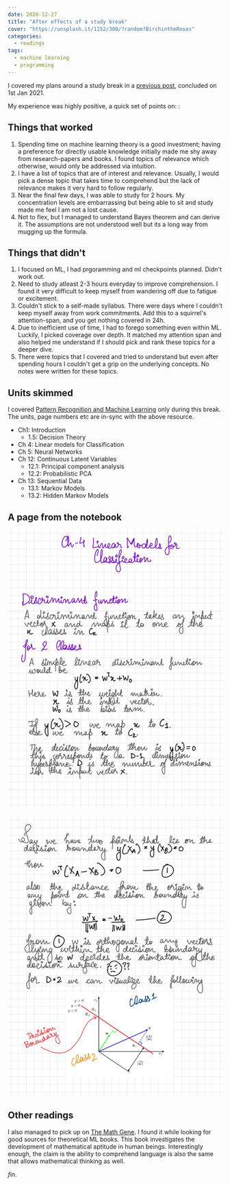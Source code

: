 ```yaml
---
date: 2020-12-27
title: "After effects of a study break"
cover: "https://unsplash.it/1152/300/?random?BirchintheRoses"
categories:
  - readings
tags:
  - machine learning
  - programming
---
```


I covered my plans around a study break in a [previous post](https://ltbringer.github.io/blog/study-breaks), concluded on 1st Jan 2021.

My experience was highly positive, a quick set of points on: :

## Things that worked

1. Spending time on machine learning theory is a good investment; having a preference for directly usable knowledge initially made me shy away from research-papers and books. I found topics of relevance which otherwise, would only be addressed via intuition.
2. I have a list of topics that are of interest and relevance. Usually, I would pick a dense topic that takes time to comprehend but the lack of relevance makes it very hard to follow regularly.
3. Near the final few days, I was able to study for 2 hours. My concentration levels are embarrassing but being able to sit and study made me feel I am not a lost cause.
4. Not to flex, but I managed to understand Bayes theorem and can derive it. The assumptions are not understood well but its a long way from mugging up the formula.

## Things that didn't

1. I focused on ML, I had prgoramming and ml checkpoints planned. Didn't work out.
2. Need to study atleast 2-3 hours everyday to improve comprehension. I found it very difficult to keep myself from wandering off due to fatigue or excitement.
3. Couldn't stick to a self-made syllabus. There were days where I couldn't keep myself away from work commitments. Add this to a squirrel's attention-span, and you get nothing covered in 24h.
4. Due to inefficient use of time, I had to forego something even within ML. Luckily, I picked coverage over depth. It matched my attention span and also helped me understand if I should pick and rank these topics for a deeper dive.
5. There were topics that I covered and tried to understand but even after spending hours I couldn't get a grip on the underlying concepts. No notes were written for these topics.

## Units skimmed

I covered [Pattern Recognition and Machine Learning](https://www.amazon.in/Pattern-Recognition-Learning-Information-Statistics/dp/0387310738) only during this break. The units, page numbers etc are in-sync with the above resource.

- Ch1: Introduction
  - 1.5: Decision Theory
- Ch 4: Linear models for Classification
- Ch 5: Neural Networks
- Ch 12: Continuous Latent Variables
  - 12.1: Principal component analysis
  - 12.2: Probabilistic PCA
- Ch 13: Sequential Data
  - 13.1: Markov Models
  - 13.2: Hidden Markov Models

## A page from the notebook

![Linear models for classification: discriminant function](../images/linear_models_for_clf_1.jpg)

![Linear models for classification: decision boundary](../images/linear_models_for_clf_2.jpg)

## Other readings

I also managed to pick up on [The Math Gene](https://www.amazon.in/Math-Gene-Keith-Devlin/dp/0465016197). I found it while looking for good sources for theoretical ML books. This book investigates the development of mathematical aptitude in human beings. Interestingly enough, the claim is the ability to comprehend language is also the same that allows mathematical thinking as well.

_fin_.
